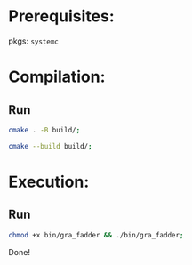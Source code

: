 # Prerequisites:
pkgs: `systemc`

# Compilation:
## Run
```sh
cmake . -B build/;

cmake --build build/;
```

# Execution:
## Run
```sh
chmod +x bin/gra_fadder && ./bin/gra_fadder;
```

Done!
